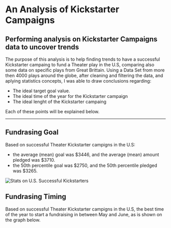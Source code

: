 # An Analysis of Kickstarter Campaigns
Performing analysis on Kickstarter Campaigns data to uncover trends
---
The purpose of this analysis is to help finding trends to have a successful Kickstarter campaing to fund a Theater play in the U.S, comparing also some data on specific plays from Great Brittain.
Using a Data Set from more then 4000 plays around the globe, after cleaning and filtering the data, and aplying statistics concepts, I was able to draw conclusions regarding:
- The ideal target goal value.
- The ideal time of the year for the Kickstarter campaign
- The ideal lenght of the Kickstarter campaing

Each of these points will be explained below.

---

## Fundrasing Goal
Based on successful Theater Kickstarter campigns in the U.S:
- the average (mean) goal was $3446, and the average (mean) amount pledged was $3710.
- the 50th percentile goal was $2750, and the 50th percentile pledged was $3265.

![Stats on U.S. Successful Kickstarters](https://user-images.githubusercontent.com/72593264/96358400-680d3180-10cc-11eb-8117-3b5ef08136fc.png)

## Fundrasing Timing
Based on successful Theater Kickstarter campigns in the U.S, the best time of the year to start a fundraising in between May and June, as is shown on the graph below.




